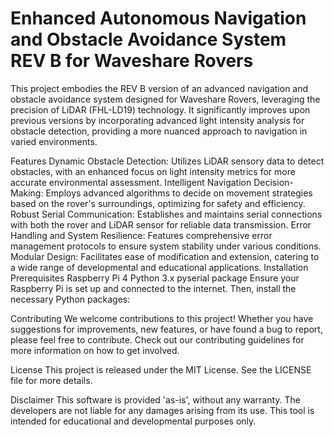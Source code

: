 # Enhanced Autonomous Navigation and Obstacle Avoidance System REV B for Waveshare Rovers

This project embodies the REV B version of an advanced navigation and obstacle avoidance system designed for Waveshare Rovers, leveraging the precision of LiDAR (FHL-LD19) technology. It significantly improves upon previous versions by incorporating advanced light intensity analysis for obstacle detection, providing a more nuanced approach to navigation in varied environments.

Features
Dynamic Obstacle Detection: Utilizes LiDAR sensory data to detect obstacles, with an enhanced focus on light intensity metrics for more accurate environmental assessment.
Intelligent Navigation Decision-Making: Employs advanced algorithms to decide on movement strategies based on the rover's surroundings, optimizing for safety and efficiency.
Robust Serial Communication: Establishes and maintains serial connections with both the rover and LiDAR sensor for reliable data transmission.
Error Handling and System Resilience: Features comprehensive error management protocols to ensure system stability under various conditions.
Modular Design: Facilitates ease of modification and extension, catering to a wide range of developmental and educational applications.
Installation
Prerequisites
Raspberry Pi 4
Python 3.x
pyserial package
Ensure your Raspberry Pi is set up and connected to the internet. Then, install the necessary Python packages:

Contributing
We welcome contributions to this project! Whether you have suggestions for improvements, new features, or have found a bug to report, please feel free to contribute. Check out our contributing guidelines for more information on how to get involved.

License
This project is released under the MIT License. See the LICENSE file for more details.

Disclaimer
This software is provided 'as-is', without any warranty. The developers are not liable for any damages arising from its use. This tool is intended for educational and developmental purposes only.
